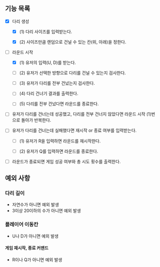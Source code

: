 ## 기능 목록

- [x] 다리 생성
  - [x] (1) 다리 사이즈를 입력받는다.
  - [x] (2) 사이즈만큼 랜덤으로 건널 수 있는 칸(위, 아래)을 정한다.


- [ ] 라운드 시작
  - [x] (1) 유저의 입력(U, D)를 받는다.
  - [ ] (2) 유저가 선택한 방향으로 다리를 건널 수 있는지 검사한다.
  - [ ] (3) 유저가 다리를 전부 건넜는지 검사한다.
  - [ ] (4) 다리 건너기 결과를 출력한다.
  - [ ] (5) 다리를 전부 건넜다면 라운드를 종료한다.


- [ ] 유저가 다리를 건너는데 성공했고, 다리를 전부 건너지 않았다면 라운드 시작 (1)번으로 돌아가 반복한다. 


- [ ] 유저가 다리를 건너는데 실패했다면 재시작 or 종료 여부를 입력받는다.
  - [ ] (1) 유저가 R을 입력하면 라운드를 재시작한다.
  - [ ] (2) 유저가 Q를 입력하면 라운드를 종료한다.


- [ ] 라운드가 종료되면 게임 성공 여부와 총 시도 횟수를 출력한다.


## 예외 사항

### 다리 길이

* 자연수가 아니면 예외 발생
* 3이상 20이하의 수가 아니면 예외 발생

### 플레이어 이동칸

* U나 D가 아니면 예외 발생

#### 게임 재시작, 종료 커맨드

* R이나 Q가 아니면 예외 발생